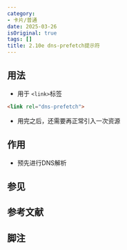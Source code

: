 ```yaml
---
category:
- 卡片/普通
date: 2025-03-26
isOriginal: true
tags: []
title: 2.10e dns-prefetch提示符
---
```

## 用法
- 用于 `<link>`标签
```html
<link rel="dns-prefetch">
```
- 用完之后，还需要再正常引入一次资源

## 作用
- 预先进行DNS解析

## 参见
## 参考文献
## 脚注

